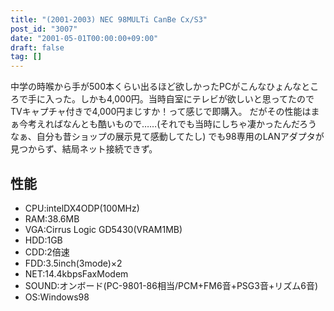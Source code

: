 ```yaml
---
title: "(2001-2003) NEC 98MULTi CanBe Cx/S3"
post_id: "3007"
date: "2001-05-01T00:00:00+09:00"
draft: false
tag: []
---
```



中学の時喉から手が500本くらい出るほど欲しかったPCがこんなひょんなところで手に入った。しかも4,000円。当時自室にテレビが欲しいと思ってたのでTVキャプチャ付きで4,000円まじすか！って感じで即購入。 だがその性能はまぁ今考えればなんとも酷いもので……(それでも当時にしちゃ凄かったんだろうなぁ、自分も昔ショップの展示見て感動してたし)  でも98専用のLANアダプタが見つからず、結局ネット接続できず。
## 性能


  * CPU:intelDX4ODP(100MHz)
  * RAM:38.6MB
  * VGA:Cirrus Logic GD5430(VRAM1MB)
  * HDD:1GB
  * CDD:2倍速
  * FDD:3.5inch(3mode)×2
  * NET:14.4kbpsFaxModem
  * SOUND:オンボード(PC-9801-86相当/PCM+FM6音+PSG3音+リズム6音)
  * OS:Windows98
